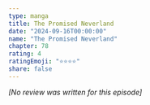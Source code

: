 ```yaml
---
type: manga
title: The Promised Neverland
date: "2024-09-16T00:00:00"
name: "The Promised Neverland"
chapter: 78
rating: 4
ratingEmoji: "⭐️⭐️⭐️⭐️"
share: false
---
```


_[No review was written for this episode]_